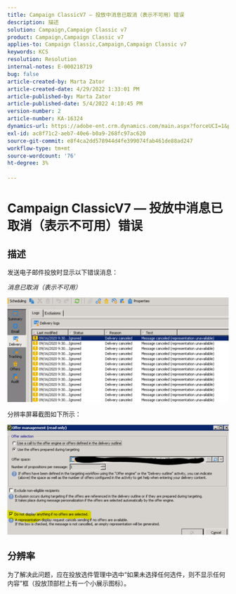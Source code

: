 ```yaml
---
title: Campaign ClassicV7 — 投放中消息已取消（表示不可用）错误
description: 描述
solution: Campaign,Campaign Classic v7
product: Campaign,Campaign Classic v7
applies-to: Campaign Classic,Campaign,Campaign Classic v7
keywords: KCS
resolution: Resolution
internal-notes: E-000218719
bug: false
article-created-by: Marta Zator
article-created-date: 4/29/2022 1:33:01 PM
article-published-by: Marta Zator
article-published-date: 5/4/2022 4:10:45 PM
version-number: 2
article-number: KA-16324
dynamics-url: https://adobe-ent.crm.dynamics.com/main.aspx?forceUCI=1&pagetype=entityrecord&etn=knowledgearticle&id=deaa59df-c0c7-ec11-a7b6-0022480a1d64
exl-id: ac8f71c2-aeb7-40e6-b0a9-268fc97ac620
source-git-commit: e8f4ca2dd578944d4fe399074fab461de88ad247
workflow-type: tm+mt
source-wordcount: '76'
ht-degree: 3%

---
```


# Campaign ClassicV7 — 投放中消息已取消（表示不可用）错误

## 描述


发送电子邮件投放时显示以下错误消息：

*消息已取消（表示不可用）*

![](assets/___dfaa59df-c0c7-ec11-a7b6-0022480a1d64___.png)


分辨率屏幕截图如下所示： 


![](assets/___e1aa59df-c0c7-ec11-a7b6-0022480a1d64___.png)


## 分辨率


为了解决此问题，应在投放选件管理中选中“如果未选择任何选件，则不显示任何内容”框（投放顶部栏上有一个小展示图标）。
